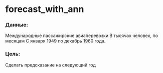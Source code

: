 # forecast_with_ann

### Данные:
Международные пассажирские авиаперевозки
В тысячах человек, по месяцам
С января 1949 по декабрь 1960 года.

### Цель:
Сделать предсказание на следующий год

